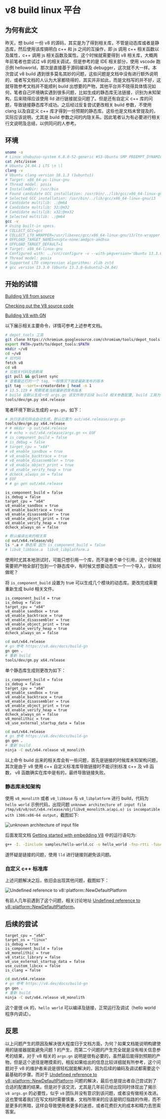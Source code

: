 # v8 build linux 平台

## 为何有此文

昨天，想 build 一份 v8 的源码，其实是为了得到相关库，不管是动态库或者是静态库，然后使用该库搞明白 c++ 和 js 之间的互操作，即 js 调用 c++ 相关函数以及属性，c++ 调用 js 相关函数及属性。这个时候就需要得到 v8 相关库，大概两年前笔者也尝试过 v8 的相关调试，但是参考的是 IDE 相关部分，使用 vscode 跑示例 helloworld，那次是直接基于源码编译及 debugger，这次就不大一样。本次尝试 v8 build 遇到很多莫名其妙的问题，这些问题是文档中没有进行额外说明的，或者写文档的人认为大家都晓得的，其实并非如此，而是文档写的并不好，这就导致参考文档并不能顺利 build 出想要的产物，其他平台并不晓得具体情况如何，笔者自己环境确实遇到很多问题，比如生成的静态库无法链接，识别为未知架构，后来晓得应该使用 lld 进行链接就没问题了。但是还有自定义 c++ 库的问题，导致链接静态库不成功。之后经过反复尝试更改相关 build 参数，不使用 clang 以及自定义 c++ 库才得到一份预期的静态库。这些也是文档未曾提及的，实际应该说明，尤其是 build 参数之间的内隐关系。因此笔者认为有必要进行相关行文说明及总结，以供同问的人参考。

## 环境

```bash
uname -a
# Linux shubuzuo-system 6.8.0-52-generic #53-Ubuntu SMP PREEMPT_DYNAMIC Sat Jan 11 00:06:25 UTC 2025 x86_64 x86_64 x86_64 GNU/Linux
cat /etc/issue
# Ubuntu 24.04.1 LTS \n \l
clang -v
# Ubuntu clang version 18.1.3 (1ubuntu1)
# Target: x86_64-pc-linux-gnu
# Thread model: posix
# InstalledDir: /usr/bin
# Found candidate GCC installation: /usr/bin/../lib/gcc/x86_64-linux-gnu/13
# Selected GCC installation: /usr/bin/../lib/gcc/x86_64-linux-gnu/13
# Candidate multilib: .;@m64
# Candidate multilib: 32;@m32
# Candidate multilib: x32;@mx32
# Selected multilib: .;@m64
gcc -v
# Using built-in specs.
# COLLECT_GCC=gcc
# COLLECT_LTO_WRAPPER=/usr/libexec/gcc/x86_64-linux-gnu/13/lto-wrapper
# OFFLOAD_TARGET_NAMES=nvptx-none:amdgcn-amdhsa
# OFFLOAD_TARGET_DEFAULT=1
# Target: x86_64-linux-gnu
# Configured with: ../src/configure -v --with-pkgversion='Ubuntu 13.3.0-6ubuntu2~24.04' --with-bugurl=file:///usr/share/doc/gcc-13/README.Bugs --enable-languages=c,ada,c++,go,d,fortran,objc,obj-c++,m2 --prefix=/usr --with-gcc-major-version-only --program-suffix=-13 --program-prefix=x86_64-linux-gnu- --enable-shared --enable-linker-build-id --libexecdir=/usr/libexec --without-included-gettext --enable-threads=posix --libdir=/usr/lib --enable-nls --enable-bootstrap --enable-clocale=gnu --enable-libstdcxx-debug --enable-libstdcxx-time=yes --with-default-libstdcxx-abi=new --enable-libstdcxx-backtrace --enable-gnu-unique-object --disable-vtable-verify --enable-plugin --enable-default-pie --with-system-zlib --enable-libphobos-checking=release --with-target-system-zlib=auto --enable-objc-gc=auto --enable-multiarch --disable-werror --enable-cet --with-arch-32=i686 --with-abi=m64 --with-multilib-list=m32,m64,mx32 --enable-multilib --with-tune=generic --enable-offload-targets=nvptx-none=/build/gcc-13-fG75Ri/gcc-13-13.3.0/debian/tmp-nvptx/usr,amdgcn-amdhsa=/build/gcc-13-fG75Ri/gcc-13-13.3.0/debian/tmp-gcn/usr --enable-offload-defaulted --without-cuda-driver --enable-checking=release --build=x86_64-linux-gnu --host=x86_64-linux-gnu --target=x86_64-linux-gnu --with-build-config=bootstrap-lto-lean --enable-link-serialization=2
# Thread model: posix
# Supported LTO compression algorithms: zlib zstd
# gcc version 13.3.0 (Ubuntu 13.3.0-6ubuntu2~24.04) 
```

## 开始的试错

[Building V8 from source](https://v8.dev/docs/build)

[Checking out the V8 source code](https://v8.dev/docs/source-code)

[Building V8 with GN](https://v8.dev/docs/build-gn)

以下展示相关主要命令，详情可参考上述参考文档。

```bash
# depot_tools 工具
git clone https://chromium.googlesource.com/chromium/tools/depot_tools.git
export PATH=/path/to/depot_tools:$PATH
mkdir ~/v8
cd ~/v8
# 拉代码
fetch v8
cd v8
# 拉相关代码及依赖库
git pull && gclient sync
# 查看最近打的一个 tag, 一般情况下就是最新发布的版本
git tag --sort=-creatordate | head -n 1
# 13.5.119 # 预期笔者当前最新的发布版本
# build 会默认生成一份 args.gn 该文件用于后续 build 相关参数配置, build 工具为 ninja
tools/dev/gm.py x64.release
```

笔者环境下默认生成的 `args.gn`，如下：

```bash
# 执行该语句将会自动生成，默认位置为 out/x64.release/args.gn
tools/dev/gm.py x64.release
# # mkdir -p out/x64.release
# # echo > out/x64.release/args.gn << EOF
# is_component_build = false
# is_debug = false
# target_cpu = "x64"
# v8_enable_sandbox = true
# v8_enable_backtrace = true
# v8_enable_disassembler = true
# v8_enable_object_print = true
# v8_enable_verify_heap = true
# dcheck_always_on = false
# EOF
# # gn gen out/x64.release
```

```env
is_component_build = false
is_debug = false
target_cpu = "x64"
v8_enable_sandbox = true
v8_enable_backtrace = true
v8_enable_disassembler = true
v8_enable_object_print = true
v8_enable_verify_heap = true
dcheck_always_on = false
```

```bash
# 默认编译出来的相关库
cd out/x64.release/obj
ls *.a # 静态库 因为 is_component_build = false
# libv8_libbase.a  libv8_libplatform.a
```

使用时尤其本地测试时，可能只想引用一个库，而不是单个单个引用，这个时候就需要把产物全部打包到一个静态库中，有时候又想要动态库一个一个导入，该如何做呢？

将 `is_component_build` 设置为 true 可以生成几个模块的动态库。更改完成需要重新生成 build 相关文件。

```env
is_component_build = true
is_debug = false
target_cpu = "x64"
v8_enable_sandbox = true
v8_enable_backtrace = true
v8_enable_disassembler = true
v8_enable_object_print = true
v8_enable_verify_heap = true
dcheck_always_on = false
```

```bash
cd out/x64.release
# gn 参考 https://v8.dev/docs/build-gn
gn gen .
# 重新 build
tools/dev/gm.py x64.release
```

单个静态库生成则更改为如下：

```env
is_component_build = false
is_debug = false
target_cpu = "x64"
v8_enable_sandbox = true
v8_enable_backtrace = true
v8_enable_disassembler = true
v8_enable_object_print = true
v8_enable_verify_heap = true
dcheck_always_on = false
v8_monolithic = true
v8_use_external_startup_data = false
```

```bash
cd out/x64.release
# gn 参考 https://v8.dev/docs/build-gn
gn gen .
# 重新 build
ninja -C out/x64.release v8_monolith
```

以上命令 build 出来的相关库会有一些问题，首先是链接的时候库未知架构问题，其次是由于 v8 使用 c++ 自定义标准库导致链接时不能识别标准 c++ 及 v8 函数， v8 函数确实在库中是有的，最终导致链接失败。

### 静态库未知架构

使用 `v8_monolith` 或者 `v8_libbase` 与 `v8_libplatform` 进行 build，代码为 `hello world` 示例代码，出现问题 `unknown architecture of input file /tmp/v8/v8/out/x64.release/obj/libv8_monolith.a(api.o) is incompatible with i386:x86-64 output`，截图如下:

![unknown architecture of input file](https://images.shubuzuo.top/2025-02/2025-02-19/pic_1739951156957-13.png)  

后面发现文档 [Getting started with embedding V8](https://v8.dev/docs/embed) 中的运行语句为:

```bash
g++ -I. -Iinclude samples/hello-world.cc -o hello_world -fno-rtti -fuse-ld=lld -lv8_monolith -lv8_libbase -lv8_libplatform -ldl -Lout.gn/x64.release.sample/obj/ -pthread -std=c++20 -DV8_COMPRESS_POINTERS -DV8_ENABLE_SANDBOX
```

遂怀疑是链接的问题，使用 `lld` 进行链接则避免该问题。

### 自定义 c++ 标准库

上述问题解决之后，依旧会出现其他问题，截图如下：

![Undefined reference to v8::platform::NewDefaultPlatform](https://images.shubuzuo.top/2025-02/2025-02-19/pic_1739951388042-2.png)  

有前人几年前遇到了这个问题，相关讨论地址 [Undefined reference to v8::platform::NewDefaultPlatform](https://groups.google.com/g/v8-users/c/Jb1VSouy2Z0)。

## 后续的尝试

```env
target_cpu = "x64"
target_os = "linux"
is_debug = true
is_component_build = false
v8_monolithic = true
v8_static_library = false
v8_use_external_startup_data = false
use_custom_libcxx = false
is_clang = false
```

```bash
cd out/x64.release
# gn 参考 https://v8.dev/docs/build-gn
gn gen .
# 重新 build
ninja -C out/x64.release v8_monolith
```

这个是很 ok 的，`hello world` 可以编译及链接，正常运行及调试（hello world 程序内调试）。

## 反思

以上问题产生的原因及解决很大程度归于文档方面，为何？如果文档能说明构建使用的链接器就能避免问题 1 的产生，而第二个问题的产生完全就是没有相关信息参考的结果，对于 v8 相关的 `args.gn` 说明是很有必要的，虽然最后能得到预期的产物，但是这个途径是瞎摸索的，相反如果给出的信息比较详细就有所参考，这个问题对于 v8 的维护者来说是很轻松就能解决的，因为后续的编码及调试都需要这个最基础的步骤。而对于 [Undefined reference to v8::platform::NewDefaultPlatform](https://groups.google.com/g/v8-users/c/Jb1VSouy2Z0) 问题的解决，最后也是提出者自己尝试到了合适的配置的结果。但是对于该交流，尤其是几年前已经出现同时体现出了揭示 `v8 args.gn` 的必要性，似乎 `v8` 团队并没有意识到该问题，或者没有做相关改进。这也警惕着我们在写文档时需要慎重，文档所带来的应该是明灯指路的作用，而不是更多的黑暗，这样会导致使用者更多的迷惑，或者花费巨大的成本和精力去思索答案。
